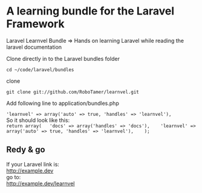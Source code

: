 A learning bundle for the Laravel Framework
========

Laravel Learnvel Bundle => Hands on learning Laravel while reading the laravel documentation


Clone directly in to the Laravel bundles folder  

`cd ~/code/laravel/bundles`

clone

`git clone git://github.com/RoboTamer/learnvel.git`  


Add following line to application/bundles.php

`'learnvel' => array('auto' => true, 'handles' => 'learnvel'), `  
So it should look like this:  
`return array(  
    'docs' => array('handles' => 'docs'),   
    'learnvel' => array('auto' => true, 'handles' => 'learnvel'),   
);`  

## Redy & go
If your Laravel link is:  
http://example.dev  
go to:  
http://example.dev/learnvel  